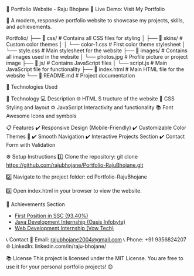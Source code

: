 
💼 Portfolio Website - Raju Bhojane
🔗 Live Demo: Visit My Portfolio

🎨 A modern, responsive portfolio website to showcase my projects, skills, and achievements.


Portfolio/
├── 📁 css/                # Contains all CSS files for styling
│   ├── 📁 skins/          # Custom color themes
│   │   └── color-1.css    # First color theme stylesheet
│   └── style.css          # Main stylesheet for the website
├── 📁 images/             # Contains all images used in the website
│   └── photos.jpg         # Profile picture or project image
├── 📁 js/                 # Contains JavaScript files
│   └── script.js          # Main JavaScript file for functionality
├── 📄 index.html          # Main HTML file for the website
└── 📄 README.md           # Project documentation



🚀 Technologies Used

🔧 Technology	     💻 Description
🌐 HTML	S           tructure of the website
🎨 CSS	            Styling and layout
⚙️ JavaScript	    Interactivity and functionality
📚 Font             Awesome Icons and symbols


📋 Features
✔️ Responsive Design (Mobile-Friendly)
✔️ Customizable Color Themes 🎨
✔️ Smooth Navigation
✔️ Interactive Projects Section
✔️ Contact Form with Validation


⚙️ Setup Instructions
1️⃣ Clone the repository:
git clone https://github.com/rajubhojane/Portfolio-RajuBhojane.git

2️⃣ Navigate to the project folder:
cd Portfolio-RajuBhojane

3️⃣ Open index.html in your browser to view the website.

🌟 Achievements Section
<ul class="achievements-list">
    <li><a href="#"><i class="fa fa-trophy"></i> First Position in SSC (93.40%)</a></li>
    <li><a href="#"><i class="fa fa-certificate"></i> Java Development Internship (Oasis Infobyte)</a></li>
    <li><a href="#"><i class="fa fa-laptop-code"></i> Web Development Internship (Vow Tech)</a></li>
</ul>


📞 Contact
📧 Email: rajubhojane2004@gmail.com
📞 Phone: +91 9356824207
🌐 LinkedIn: linkedin.com/in/raju-bhojane/

📚 License
This project is licensed under the MIT License. You are free to use it for your personal portfolio projects! 😊



